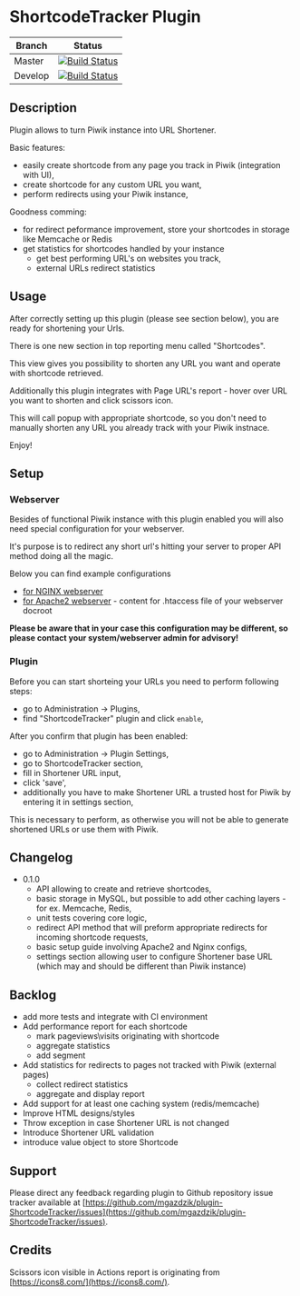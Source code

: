 # ShortcodeTracker Plugin

| Branch | Status |
| --- | --- |
| Master | [![Build Status](https://travis-ci.org/piwik/plugin-QueuedTracking.svg?branch=master)](https://travis-ci.org/piwik/plugin-QueuedTracking) |
| Develop | [![Build Status](https://travis-ci.org/piwik/plugin-QueuedTracking.svg?branch=develop)](https://travis-ci.org/piwik/plugin-QueuedTracking/tree/develop) |

## Description

Plugin allows to turn Piwik instance into URL Shortener.

Basic features:
* easily create shortcode from any page you track in Piwik (integration with UI),
* create shortcode for any custom URL you want,
* perform redirects using your Piwik instance,

Goodness comming:
* for redirect peformance improvement, store your shortcodes in storage like Memcache or Redis
* get statistics for shortcodes handled by your instance
    * get best performing URL's on websites you track,
    * external URLs redirect statistics

## Usage

After correctly setting up this plugin (please see section below), you are ready for shortening your Urls.

There is one new section in top reporting menu called "Shortcodes".

This view gives you possibility to shorten any URL you want and operate with shortcode retrieved.

Additionally this plugin integrates with Page URL's report - hover over URL you want to shorten and click scissors icon.

This will call popup with appropriate shortcode, so you don't need to manually shorten any URL you already track with your
Piwik instnace.

Enjoy!

## Setup

### Webserver
Besides of functional Piwik instance with this plugin enabled you will also need special configuration for your webserver.

It's purpose is to redirect any short url's hitting your server to proper API method doing all the magic.

Below you can find example configurations

* [for NGINX webserver](docs/nginx_config.md)
* [for Apache2 webserver](docs/apache_config.md) - content for .htaccess file of your webserver docroot

**Please be aware that in your case this configuration may be different, so please contact your system/webserver
admin for advisory!**

### Plugin

Before you can start shorteing your URLs you need to perform following steps:

* go to Administration -> Plugins,
* find "ShortcodeTracker" plugin and click `enable`,

After you confirm that plugin has been enabled:
* go to Administration -> Plugin Settings,
* go to ShortcodeTracker section,
* fill in Shortener URL input,
* click 'save',
* additionally you have to make Shortener URL a trusted host for Piwik by entering it in settings section,

This is necessary to perform, as otherwise you will not be able to generate shortened URLs or use them with Piwik.

## Changelog

* 0.1.0
    * API allowing to create and retrieve shortcodes,
    * basic storage in MySQL, but possible to add other caching layers - for ex. Memcache, Redis,
    * unit tests covering core logic,
    * redirect API method that will preform appropriate redirects for incoming shortcode requests,
    * basic setup guide involving Apache2 and Nginx configs,
    * settings section allowing user to configure Shortener base URL (which may and should be different than Piwik instance)

## Backlog

* add more tests and integrate with CI environment
* Add performance report for each shortcode
    * mark pageviews\visits originating with shortcode
    * aggregate statistics
    * add segment
* Add statistics for redirects to pages not tracked with Piwik (external pages)
    * collect redirect statistics
    * aggregate and display report
* Add support for at least one caching system (redis/memcache)
* Improve HTML designs/styles
* Throw exception in case Shortener URL is not changed
* Introduce Shortener URL validation
* introduce value object to store Shortcode


## Support

Please direct any feedback regarding plugin to Github repository issue tracker available at
[https://github.com/mgazdzik/plugin-ShortcodeTracker/issues](https://github.com/mgazdzik/plugin-ShortcodeTracker/issues).

## Credits
Scissors icon visible in Actions report is originating from
[https://icons8.com/](https://icons8.com/).
